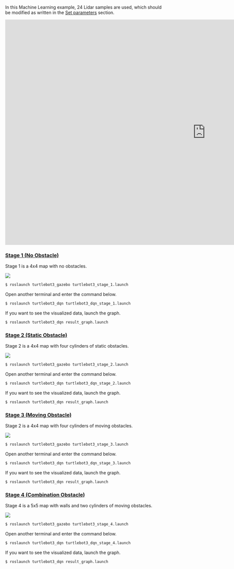 
In this Machine Learning example, 24 Lidar samples are used, which should be modified as written in the [Set parameters](#set-parameters) section.

<iframe width="1280" height="720" src="https://www.youtube.com/embed/5uIZU8PCHT8" frameborder="0" allow="autoplay; encrypted-media" allowfullscreen></iframe>

### [Stage 1 (No Obstacle)](#stage-1-no-obstacle)

Stage 1 is a 4x4 map with no obstacles.

![](/assets/images/platform/turtlebot3/machine_learning/stage_1.jpg)

```bash
$ roslaunch turtlebot3_gazebo turtlebot3_stage_1.launch
```

Open another terminal and enter the command below.
```bash
$ roslaunch turtlebot3_dqn turtlebot3_dqn_stage_1.launch
```

If you want to see the visualized data, launch the graph.

```bash
$ roslaunch turtlebot3_dqn result_graph.launch
```

### [Stage 2 (Static Obstacle)](#stage-2-static-obstacle)

Stage 2 is a 4x4 map with four cylinders of static obstacles.

![](/assets/images/platform/turtlebot3/machine_learning/stage_2.jpg)

```bash
$ roslaunch turtlebot3_gazebo turtlebot3_stage_2.launch
```

Open another terminal and enter the command below.
```bash
$ roslaunch turtlebot3_dqn turtlebot3_dqn_stage_2.launch
```

If you want to see the visualized data, launch the graph.

```bash
$ roslaunch turtlebot3_dqn result_graph.launch
```

### [Stage 3 (Moving Obstacle)](#stage-3-moving-obstacle)

Stage 2 is a 4x4 map with four cylinders of moving obstacles.

![](/assets/images/platform/turtlebot3/machine_learning/stage_3.jpg)

```bash
$ roslaunch turtlebot3_gazebo turtlebot3_stage_3.launch
```

Open another terminal and enter the command below.
```bash
$ roslaunch turtlebot3_dqn turtlebot3_dqn_stage_3.launch
```

If you want to see the visualized data, launch the graph.

```bash
$ roslaunch turtlebot3_dqn result_graph.launch
```

### [Stage 4 (Combination Obstacle)](#stage-4-combination-obstacle)

Stage 4 is a 5x5 map with walls and two cylinders of moving obstacles.

![](/assets/images/platform/turtlebot3/machine_learning/stage_4.jpg)

```bash
$ roslaunch turtlebot3_gazebo turtlebot3_stage_4.launch
```

Open another terminal and enter the command below.
```bash
$ roslaunch turtlebot3_dqn turtlebot3_dqn_stage_4.launch
```

If you want to see the visualized data, launch the graph.

```bash
$ roslaunch turtlebot3_dqn result_graph.launch
```
